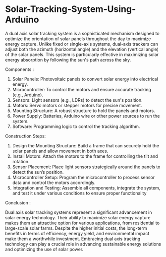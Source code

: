 # Solar-Tracking-System-Using-Arduino
A dual axis solar tracking system is a sophisticated mechanism designed to optimize the orientation of solar panels throughout the day to maximize energy capture. Unlike fixed or single-axis systems, dual-axis trackers can adjust both the azimuth (horizontal angle) and the elevation (vertical angle) of the solar panels. This system is particularly effective in maximizing solar energy absorption by following the sun's path across the sky.

Components :

1)	Solar Panels: Photovoltaic panels to convert solar energy into electrical energy.
2)	Microcontroller: To control the motors and ensure accurate tracking (e.g., Arduino).
3)	Sensors: Light sensors (e.g., LDRs) to detect the sun's position.
4)	Motors: Servo motors or stepper motors for precise movement.
5)	Mounting Structure: A robust structure to hold the panels and motors.
6)	Power Supply: Batteries, Arduino wire or other power sources to run the system.
7)	Software: Programming logic to control the tracking algorithm.

Construction Steps:

1)	Design the Mounting Structure: Build a frame that can securely hold the solar panels and allow movement in both axes.
2)	Install Motors: Attach the motors to the frame for controlling the tilt and rotation.
3)	Sensor Placement: Place light sensors strategically around the panels to detect the sun’s position.
4)	Microcontroller Setup: Program the microcontroller to process sensor data and control the motors accordingly.
5)	Integration and Testing: Assemble all components, integrate the system, and test it under various conditions to ensure proper functionality

Conclusion :

Dual axis solar tracking systems represent a significant advancement in solar energy technology. Their ability to maximize solar energy capture makes them an attractive option for various applications, from residential to large-scale solar farms. Despite the higher initial costs, the long-term benefits in terms of efficiency, energy yield, and environmental impact make them a worthwhile investment. Embracing dual axis tracking technology can play a crucial role in advancing sustainable energy solutions and optimizing the use of solar power.

